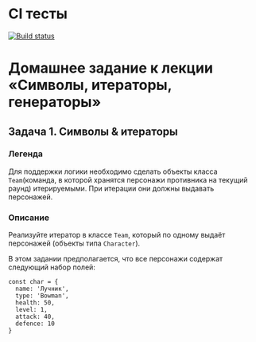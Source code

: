 # CI тесты
[![Build status](https://ci.appveyor.com/api/projects/status/q1m2be463oe52noa?svg=true)](https://ci.appveyor.com/project/Natasha01013/ajs-hw11-task1-iterators)

# Домашнее задание к лекции «Символы, итераторы, генераторы»
## Задача 1. Символы & итераторы
### Легенда  
Для поддержки логики необходимо сделать объекты класса `Team`(команда, в которой хранятся персонажи противника на текущий раунд) итерируемыми. При итерации они должны выдавать персонажей.   

### Описание
Реализуйте итератор в классе `Team`, который по одному выдаёт персонажей (объекты типа `Character`).   

В этом задании предполагается, что все персонажи содержат следующий набор полей:   

```
const char = {
  name: 'Лучник',
  type: 'Bowman',
  health: 50,
  level: 1,
  attack: 40,
  defence: 10
}
```